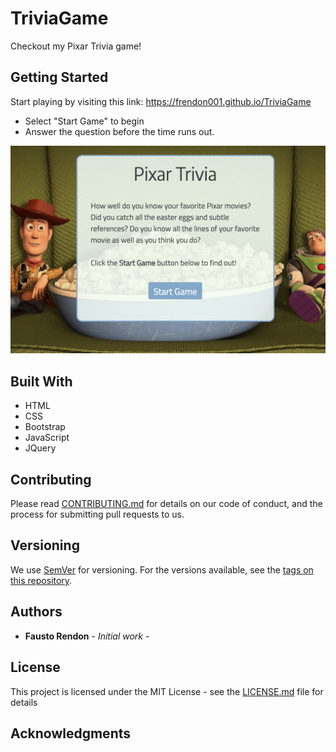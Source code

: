# TriviaGame

Checkout my Pixar Trivia game!



## Getting Started

Start playing by visiting this link: https://frendon001.github.io/TriviaGame

* Select "Start Game" to begin
* Answer the question before the time runs out.

![Home Page](assets/images/TriviaGame.png)


## Built With

*  HTML
*  CSS
*  Bootstrap
*  JavaScript
*  JQuery

## Contributing

Please read [CONTRIBUTING.md](https://gist.github.com/PurpleBooth/b24679402957c63ec426) for details on our code of conduct, and the process for submitting pull requests to us.

## Versioning

We use [SemVer](http://semver.org/) for versioning. For the versions available, see the [tags on this repository](https://github.com/your/project/tags). 

## Authors

* **Fausto Rendon** - *Initial work* -


## License

This project is licensed under the MIT License - see the [LICENSE.md](LICENSE.md) file for details

## Acknowledgments

